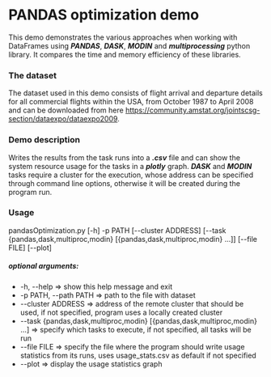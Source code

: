# PANDAS optimization demo

This demo demonstrates the various approaches when working with DataFrames using ***PANDAS***, ***DASK***, ***MODIN***
and ***multiprocessing*** python library. It compares the time and memory efficiency of these libraries.

### The dataset

The dataset used in this demo consists of flight arrival and departure details for all commercial flights within the
USA, from October 1987 to April 2008 and can be downloaded from
here <https://community.amstat.org/jointscsg-section/dataexpo/dataexpo2009>.

### Demo description

Writes the results from the task runs into a ***.csv*** file and can show the system resource usage for the tasks in a
***plotly*** graph. ***DASK*** and ***MODIN*** tasks require a cluster for the execution, whose address can be specified
through command line options, otherwise it will be created during the program run.

### Usage

pandasOptimization.py [-h] -p
PATH [--cluster ADDRESS] [--task {pandas,dask,multiproc,modin} [{pandas,dask,multiproc,modin} ...]] [--file FILE] [--plot]

##### optional arguments:

- -h, --help => show this help message and exit
- -p PATH, --path PATH => path to the file with dataset
- --cluster ADDRESS =>  address of the remote cluster that should be used, if not specified, program uses a locally
  created cluster
- --task {pandas,dask,multiproc,modin} [{pandas,dask,multiproc,modin} ...]
  => specify which tasks to execute, if not specified, all tasks will be run
- --file FILE => specify the file where the program should write usage statistics from its runs, uses usage_stats.csv as
  default if not specified
- --plot => display the usage statistics graph

